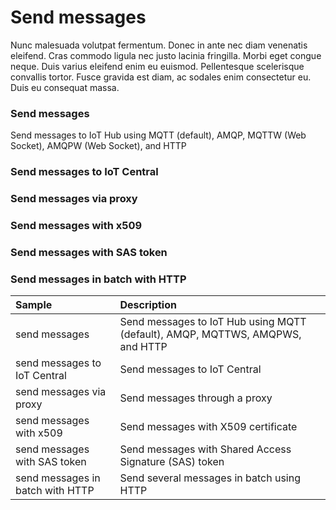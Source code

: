 # Send messages

Nunc malesuada volutpat fermentum. Donec in ante nec diam venenatis eleifend. Cras commodo ligula nec justo lacinia fringilla. Morbi eget congue neque. Duis varius eleifend enim eu euismod. Pellentesque scelerisque convallis tortor. Fusce gravida est diam, ac sodales enim consectetur eu. Duis eu consequat massa.

### Send messages

Send messages to IoT Hub using MQTT (default), AMQP, MQTTW (Web Socket), AMQPW (Web Socket), and HTTP



### Send messages to IoT Central

### Send messages via proxy 

### Send messages with x509

### Send messages with SAS token

### Send messages in batch with HTTP


| Sample                           | Description                                                                   | 
| :-------------------------------- | :----------------------------------------------------------------------------- |
| send messages                    | Send messages to IoT Hub using MQTT (default), AMQP, MQTTWS, AMQPWS, and HTTP |     
| send messages to IoT Central     | Send messages to IoT Central                                                  |    
| send messages via proxy          | Send messages through a proxy                                                 |     
| send messages with x509          | Send messages with X509 certificate                                           |     
| send messages with SAS token     | Send messages with Shared Access Signature (SAS) token                        |     
| send messages in batch with HTTP | Send several messages in batch using HTTP                                     |     
